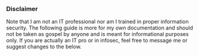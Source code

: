 ### Disclaimer
Note that I am not an IT professional nor am I trained in proper information security. The following guide is more for my own documentation and should not be taken as gospel by anyone and is meant for informational purposes only.
If you are actually an IT pro or in infosec, feel free to message me or suggest changes to the below.
